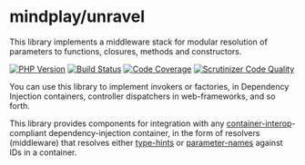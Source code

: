 mindplay/unravel
================

This library implements a middleware stack for modular resolution of parameters
to functions, closures, methods and constructors.

[![PHP Version](https://img.shields.io/badge/php-5.4%2B-blue.svg)](https://packagist.org/packages/mindplay/unravel)
[![Build Status](https://travis-ci.org/mindplay-dk/middleman.svg)](https://travis-ci.org/mindplay-dk/unravel)
[![Code Coverage](https://scrutinizer-ci.com/g/mindplay-dk/unravel/badges/coverage.png?b=master)](https://scrutinizer-ci.com/g/mindplay-dk/unravel/?branch=master)
[![Scrutinizer Code Quality](https://scrutinizer-ci.com/g/mindplay-dk/unravel/badges/quality-score.png?b=master)](https://scrutinizer-ci.com/g/mindplay-dk/unravel/?branch=master)

You can use this library to implement invokers or factories, in Dependency Injection
containers, controller dispatchers in web-frameworks, and so forth.

This library provides components for integration with any
[container-interop](https://github.com/container-interop/container-interop)-compliant 
dependency-injection container, in the form of resolvers (middleware) that resolves
either [type-hints](src/resolvers/ContainerTypeResolver.php) or
[parameter-names](src/resolvers/ContainerNameResolver.php) against IDs in a container.
